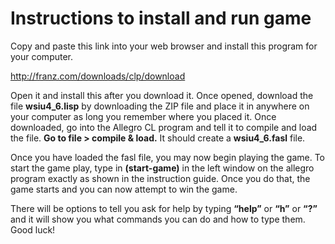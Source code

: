 # Instructions to install and run game

Copy and paste this link into your web browser and install this program for your computer.

http://franz.com/downloads/clp/download

Open it and install this after you download it. Once opened, download the file <b>wsiu4_6.lisp</b> by downloading the ZIP file and place it in anywhere on your computer as long you remember where you placed it. Once downloaded, go into the Allegro CL program and tell it to compile and load the file. <b>Go to file > compile & load.</b> It should create a <b>wsiu4_6.fasl</b> file.

Once you have loaded the fasl file, you may now begin playing the game. To start the game play, type in <b>(start-game)</b> in the left window on the allegro program exactly as shown in the instruction guide. Once you do that, the game starts and you can now attempt to win the game. 

There will be options to tell you ask for help by typing <b>“help”</b> or <b>“h”</b> or <b>“?”</b> and it will show you what commands you can do and how to type them. Good luck!
